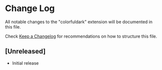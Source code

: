 # Change Log

All notable changes to the "colorfuldark" extension will be documented in this file.

Check [Keep a Changelog](http://keepachangelog.com/) for recommendations on how to structure this file.

## [Unreleased]

- Initial release
